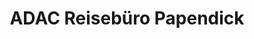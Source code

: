 ---
title: "ADAC Reisebüro Papendick"
url: /sankt-augustin/adac-reisebuero-papendick/
shop: Reisebüro
---